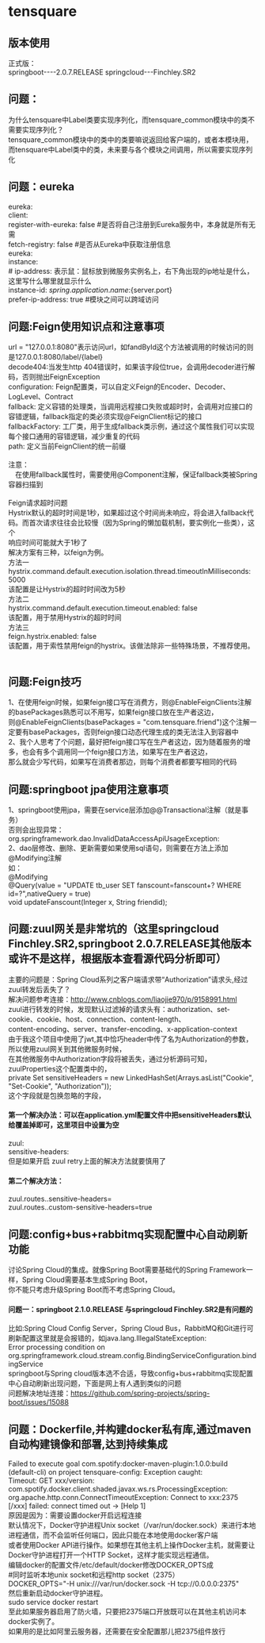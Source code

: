 # tensquare
## 版本使用
正式版：</br>
springboot----2.0.7.RELEASE    springcloud---Finchley.SR2</br>
## 问题：
为什么tensquare中Label类要实现序列化，而tensquare_common模块中的类不需要实现序列化？</br>
tensquare_common模块中的类中的类要嘛说返回给客户端的，或者本模块用，而tensquare中Label类中的类，未来要与各个模块之间调用，所以需要实现序列化
## 问题：eureka
eureka:</br>
  client:</br>
    register-with-eureka: false #是否将自己注册到Eureka服务中，本身就是所有无需</br>
    fetch-registry: false #是否从Eureka中获取注册信息</br>
 eureka:</br>
  instance:</br>
    #    ip-address: 表示鼠：鼠标放到微服务实例名上，右下角出现的ip地址是什么，这里写什么哪里就显示什么</br>
    instance-id: ${spring.application.name}:${server.port}</br>
    prefer-ip-address: true #模块之间可以跨域访问</br>
## 问题:Feign使用知识点和注意事项
url = "127.0.0.1:8080"表示访问url，如fandById这个方法被调用的时候访问的则是127.0.0.1:8080/label/{label}</br>
 decode404:当发生http 404错误时，如果该字段位true，会调用decoder进行解码，否则抛出FeignException</br>
 configuration: Feign配置类，可以自定义Feign的Encoder、Decoder、LogLevel、Contract</br>
 fallback: 定义容错的处理类，当调用远程接口失败或超时时，会调用对应接口的容错逻辑，fallback指定的类必须实现@FeignClient标记的接口</br>
 fallbackFactory: 工厂类，用于生成fallback类示例，通过这个属性我们可以实现每个接口通用的容错逻辑，减少重复的代码</br>
 path: 定义当前FeignClient的统一前缀</br>
</br>
  注意：</br>
　在使用fallback属性时，需要使用@Component注解，保证fallback类被Spring容器扫描到</br>
</br>
  Feign请求超时问题</br>
  Hystrix默认的超时时间是1秒，如果超过这个时间尚未响应，将会进入fallback代码。而首次请求往往会比较慢（因为Spring的懒加载机制，要实例化一些类），这个</br>响应时间可能就大于1秒了</br>
  解决方案有三种，以feign为例。</br>
 方法一</br>
 hystrix.command.default.execution.isolation.thread.timeoutInMilliseconds: 5000</br>
 该配置是让Hystrix的超时时间改为5秒</br>
 方法二</br>
 hystrix.command.default.execution.timeout.enabled: false</br>
 该配置，用于禁用Hystrix的超时时间</br>
 方法三</br>
 feign.hystrix.enabled: false</br>
 该配置，用于索性禁用feign的hystrix。该做法除非一些特殊场景，不推荐使用。</br>
 </br>
 ## 问题:Feign技巧
 1、在使用feign时候，如果feign接口写在消费方，则@EnableFeignClients注解的basePackages熟悉可以不用写，如果feign接口放在生产者这边，</br>
 则@EnableFeignClients(basePackages = "com.tensquare.friend")这个注解一定要有basePackages，否则feign接口动态代理生成的类无法注入到容器中</br>
 2、我个人思考了个问题，最好把feign接口写在生产者这边，因为随着服务的增多，也会有多个调用同一个feign接口方法，如果写在生产者这边，</br>那么就会少写代码，如果写在消费者那边，则每个消费者都要写相同的代码</br>
 ##  问题:springboot jpa使用注意事项
 1、springboot使用jpa，需要在service层添加@@Transactional注解（就是事务）</br>
 否则会出现异常：org.springframework.dao.InvalidDataAccessApiUsageException:</br>
 2、dao层修改、删除、更新需要如果使用sql语句，则需要在方法上添加@Modifying注解</br>
 如：</br>
 	@Modifying</br>
	@Query(value = "UPDATE tb_user SET fanscount=fanscount+? WHERE id=?",nativeQuery = true)</br>
    void updateFanscount(Integer x, String friendid);</br>
 ## 问题:zuul网关是非常坑的（这里springcloud Finchley.SR2,springboot 2.0.7.RELEASE其他版本或许不是这样，根据版本查看源代码分析即可）
 主要的问题是：Spring Cloud系列之客户端请求带“Authorization”请求头,经过zuul转发后丢失了？</br>
 解决问题参考连接：http://www.cnblogs.com/liaojie970/p/9158991.html</br>
 zuul进行转发的时候，发现默认过滤掉的请求头有：authorization、set-cookie、cookie、host、connection、content-length、</br>content-encoding、server、transfer-encoding、x-application-context</br>
 由于我这个项目中使用了jwt,其中恰巧header中传了名为Authorization的参数，所以使用zuul网关到其他微服务时候，</br>在其他微服务中Authorization字段将被丢失，通过分析源码可知，zuulProperties这个配置类中的，</br>
  private Set<String> sensitiveHeaders = new LinkedHashSet(Arrays.asList("Cookie", "Set-Cookie", "Authorization"));</br>这个字段就是包换忽略的字段，</br>
#### 第一个解决办法：可以在application.yml配置文件中把sensitiveHeaders默认给覆盖掉即可，这里项目中设置为空
zuul:</br>
 sensitive-headers:  </br>
但是如果开启	zuul retry上面的解决方法就要慎用了</br>
#### 第二个解决方法：</br>
zuul.routes.<routeName>.sensitive-headers=</br>
zuul.routes.<routeName>.custom-sensitive-headers=true</br>
## 问题:config+bus+rabbitmq实现配置中心自动刷新功能
讨论Spring Cloud的集成。就像Spring Boot需要基础代的Spring Framework一样，Spring Cloud需要基本生成Spring Boot，</br>你不能只考虑升级Spring Boot而不考虑Spring Cloud。</br>
#### 问题一：springboot 2.1.0.RELEASE 与springcloud Finchley.SR2是有问题的
比如:Spring Cloud Config Server，Spring Cloud Bus，RabbitMQ和Git进行可刷新配置这里就是会报错的，如java.lang.IllegalStateException:</br> Error processing condition on org.springframework.cloud.stream.config.BindingServiceConfiguration.bindingService</br>
springboot与Spring cloud版本选不合适，导致config+bus+rabbitmq实现配置中心自动刷新出现问题，下面是网上有人遇到类似的问题</br>
问题解决地址连接：https://github.com/spring-projects/spring-boot/issues/15088</br>
 ## 问题：Dockerfile,并构建docker私有库,通过maven自动构建镜像和部署,达到持续集成
 Failed to execute goal com.spotify:docker-maven-plugin:1.0.0:build (default-cli) on project tensquare-config: Exception caught:</br> Timeout: GET xxx/version: com.spotify.docker.client.shaded.javax.ws.rs.ProcessingException:</br> org.apache.http.conn.ConnectTimeoutException: Connect to xxx:2375 [/xxx] failed: connect timed out -> [Help 1]</br>
 原因是因为：需要设置docker开启远程连接</br>
 默认情况下，Docker守护进程Unix socket（/var/run/docker.sock）来进行本地进程通信，而不会监听任何端口，因此只能在本地使用docker客户端</br>
 或者使用Docker API进行操作。如果想在其他主机上操作Docker主机，就需要让Docker守护进程打开一个HTTP Socket，这样才能实现远程通信。</br>
编辑docker的配置文件/etc/default/docker修改DOCKER_OPTS成</br>
#同时监听本地unix socket和远程http socket（2375）</br>
DOCKER_OPTS="-H unix:///var/run/docker.sock -H tcp://0.0.0.0:2375"</br>
然后重新启动docker守护进程。</br>
sudo service docker restart</br>
至此如果服务器启用了防火墙，只要把2375端口开放既可以在其他主机访问本docker实例了。</br>
如果用的是比如阿里云服务器，还需要在安全配置那儿把2375组件放行
